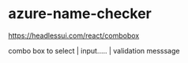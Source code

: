# azure-name-checker

https://headlessui.com/react/combobox

combo box to select  | input.....  | validation messsage